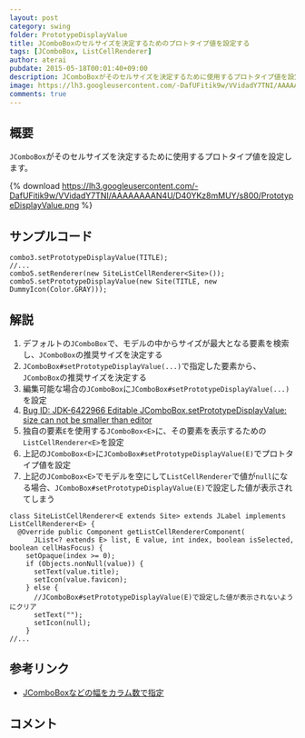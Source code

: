 ```yaml
---
layout: post
category: swing
folder: PrototypeDisplayValue
title: JComboBoxのセルサイズを決定するためのプロトタイプ値を設定する
tags: [JComboBox, ListCellRenderer]
author: aterai
pubdate: 2015-05-18T00:01:40+09:00
description: JComboBoxがそのセルサイズを決定するために使用するプロトタイプ値を設定します。
image: https://lh3.googleusercontent.com/-DafUFitik9w/VVidadY7TNI/AAAAAAAAN4U/D40YKz8mMUY/s800/PrototypeDisplayValue.png
comments: true
---
```

## 概要
`JComboBox`がそのセルサイズを決定するために使用するプロトタイプ値を設定します。

{% download https://lh3.googleusercontent.com/-DafUFitik9w/VVidadY7TNI/AAAAAAAAN4U/D40YKz8mMUY/s800/PrototypeDisplayValue.png %}

## サンプルコード
<pre class="prettyprint"><code>combo3.setPrototypeDisplayValue(TITLE);
//...
combo5.setRenderer(new SiteListCellRenderer&lt;Site&gt;());
combo5.setPrototypeDisplayValue(new Site(TITLE, new DummyIcon(Color.GRAY)));
</code></pre>

## 解説
1. デフォルトの`JComboBox`で、モデルの中からサイズが最大となる要素を検索し、`JComboBox`の推奨サイズを決定する
1. `JComboBox#setPrototypeDisplayValue(...)`で指定した要素から、`JComboBox`の推奨サイズを決定する
1. 編集可能な場合の`JComboBox`に`JComboBox#setPrototypeDisplayValue(...)`を設定
1. [Bug ID: JDK-6422966 Editable JComboBox.setPrototypeDisplayValue: size can not be smaller than editor](http://bugs.java.com/bugdatabase/view_bug.do?bug_id=6422966)
1. 独自の要素`E`を使用する`JComboBox<E>`に、その要素を表示するための`ListCellRenderer<E>`を設定
1. 上記の`JComboBox<E>`に`JComboBox#setPrototypeDisplayValue(E)`でプロトタイプ値を設定
1. 上記の`JComboBox<E>`でモデルを空にして`ListCellRenderer`で値が`null`になる場合、`JComboBox#setPrototypeDisplayValue(E)`で設定した値が表示されてしまう
<pre class="prettyprint"><code>class SiteListCellRenderer&lt;E extends Site&gt; extends JLabel implements ListCellRenderer&lt;E&gt; {
  @Override public Component getListCellRendererComponent(
      JList&lt;? extends E&gt; list, E value, int index, boolean isSelected, boolean cellHasFocus) {
    setOpaque(index &gt;= 0);
    if (Objects.nonNull(value)) {
      setText(value.title);
      setIcon(value.favicon);
    } else {
      //JComboBox#setPrototypeDisplayValue(E)で設定した値が表示されないようにクリア
      setText("");
      setIcon(null);
    }
//...
</code></pre>

## 参考リンク
- [JComboBoxなどの幅をカラム数で指定](http://ateraimemo.com/Swing/SetColumns.html)

<!-- dummy comment line for breaking list -->

## コメント
